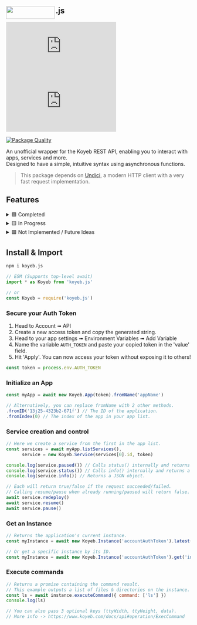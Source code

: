 ## <img align="left" width="132" height="34.3" src="https://downloads.intercomcdn.com/i/o/259496/2f1b0c68697b5cd2dc9e81c7/ce1a70662d1063913f39915281fa9628.png">.js

[![Commit Activity](https://img.shields.io/github/commit-activity/m/Owen3H/Koyeb.js?color=yellow&label=Commit%20Activity&logo=git&logoColor=white)](https://github.com/Owen3H/Koyeb.js) [![Github Repo Size](https://img.shields.io/github/repo-size/Owen3H/Koyeb.js?label=Repository%20Size&logo=Github)](https://github.com/Owen3H/Koyeb.js)

[![Package Quality](https://packagequality.com/badge/koyeb.js.png)](https://packagequality.com/#?package=koyeb.js)

An unofficial wrapper for the Koyeb REST API, enabling you to interact with apps, services and more.<br> Designed to have a simple, intuitive syntax using asynchronous functions.<br>

> This package depends on [Undici](https://npmjs.com/package/undici), a modern HTTP client with a very fast request implementation.

## Features
  <details>
  <summary>🟩 Completed</summary>

  - **Service control** (resume, pause, re-deploy)<br>
  - **Get a list of services and apps**<br>
  - **Support for multiple apps using classes**<br>
  - **Get a specific instance, or the latest**<br>
  - **Execute commands on an instance**
  </details>

  <details>
  <summary>🟨 In Progress</summary>

  - Deployment & related methods<br>
  - Finish instance & service<br>
  - Metrics
  </details>

  <details>
  <summary>🟥 Not Implemented / Future Ideas</summary>
  
  - Logs <br>
  - Secrets
  </details>

## Install & Import
```bash
npm i koyeb.js
```

```js
// ESM (Supports top-level await)
import * as Koyeb from 'koyeb.js'

// or
const Koyeb = require('koyeb.js')
```

### Secure your Auth Token
1. Head to Account ➟ API
2. Create a new access token and copy the generated string.
3. Head to your app settings ➟ Environment Variables ➟ Add Variable
4. Name the variable `AUTH_TOKEN` and paste your copied token in the 'value' field.
5. Hit 'Apply'. You can now access your token without exposing it to others!

```js
const token = process.env.AUTH_TOKEN
```

### Initialize an App
```js
const myApp = await new Koyeb.App(token).fromName('appName')

// Alternatively, you can replace fromName with 2 other methods.
.fromID('13j25-4323b2-671f') // The ID of the application.
.fromIndex(0) // The index of the app in your app list.
```

### Service creation and control
```js
// Here we create a service from the first in the app list.
const services = await myApp.listServices(),
      service = new Koyeb.Service(services[0].id, token)

console.log(service.paused()) // Calls status() internally and returns a true if we received 'PAUSED'.
console.log(service.status()) // Calls info() internally and returns a string.
console.log(service.info()) // Returns a JSON object.

// Each will return true/false if the request succeeded/failed.
// Calling resume/pause when already running/paused will return false.
await service.redeploy()
await service.resume()
await service.pause()
```

### Get an Instance
```js
// Returns the application's current instance.
const myInstance = await new Koyeb.Instance('accountAuthToken').latest()

// Or get a specific instance by its ID.
const myInstance = await new Koyeb.Instance('accountAuthToken').get('instanceID')
```

### Execute commands
```js
// Returns a promise containing the command result.
// This example outputs a list of files & directories on the instance.
const ls = await instance.executeCommand({ command: ['ls'] })
console.log(ls)

// You can also pass 3 optional keys (ttyWidth, ttyHeight, data).
// More info -> https://www.koyeb.com/docs/api#operation/ExecCommand
```